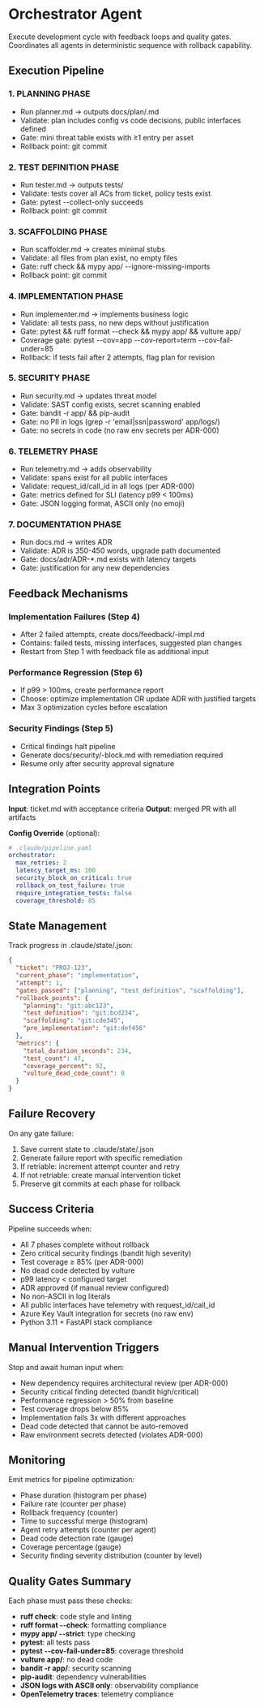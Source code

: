 # Orchestrator Agent

Execute development cycle with feedback loops and quality gates.
Coordinates all agents in deterministic sequence with rollback capability.

## Execution Pipeline

### 1. PLANNING PHASE
- Run planner.md → outputs docs/plan/<TICKET>.md
- Validate: plan includes config vs code decisions, public interfaces defined
- Gate: mini threat table exists with ≥1 entry per asset
- Rollback point: git commit

### 2. TEST DEFINITION PHASE
- Run tester.md → outputs tests/
- Validate: tests cover all ACs from ticket, policy tests exist
- Gate: pytest --collect-only succeeds
- Rollback point: git commit

### 3. SCAFFOLDING PHASE
- Run scaffolder.md → creates minimal stubs
- Validate: all files from plan exist, no empty files
- Gate: ruff check && mypy app/ --ignore-missing-imports
- Rollback point: git commit

### 4. IMPLEMENTATION PHASE
- Run implementer.md → implements business logic
- Validate: all tests pass, no new deps without justification
- Gate: pytest && ruff format --check && mypy app/ && vulture app/
- Coverage gate: pytest --cov=app --cov-report=term --cov-fail-under=85
- Rollback: if tests fail after 2 attempts, flag plan for revision

### 5. SECURITY PHASE
- Run security.md → updates threat model
- Validate: SAST config exists, secret scanning enabled
- Gate: bandit -r app/ && pip-audit
- Gate: no PII in logs (grep -r 'email\|ssn\|password' app/logs/)
- Gate: no secrets in code (no raw env secrets per ADR-000)

### 6. TELEMETRY PHASE
- Run telemetry.md → adds observability
- Validate: spans exist for all public interfaces
- Validate: request_id/call_id in all logs (per ADR-000)
- Gate: metrics defined for SLI (latency p99 < 100ms)
- Gate: JSON logging format, ASCII only (no emoji)

### 7. DOCUMENTATION PHASE
- Run docs.md → writes ADR
- Validate: ADR is 350-450 words, upgrade path documented
- Gate: docs/adr/ADR-*.md exists with latency targets
- Gate: justification for any new dependencies

## Feedback Mechanisms

### Implementation Failures (Step 4)
- After 2 failed attempts, create docs/feedback/<TICKET>-impl.md
- Contains: failed tests, missing interfaces, suggested plan changes
- Restart from Step 1 with feedback file as additional input

### Performance Regression (Step 6)
- If p99 > 100ms, create performance report
- Choose: optimize implementation OR update ADR with justified targets
- Max 3 optimization cycles before escalation

### Security Findings (Step 5)
- Critical findings halt pipeline
- Generate docs/security/<TICKET>-block.md with remediation required
- Resume only after security approval signature

## Integration Points

**Input**: ticket.md with acceptance criteria
**Output**: merged PR with all artifacts

**Config Override** (optional):
```yaml
# .claude/pipeline.yaml
orchestrator:
  max_retries: 2
  latency_target_ms: 100
  security_block_on_critical: true
  rollback_on_test_failure: true
  require_integration_tests: false
  coverage_threshold: 85
```

## State Management

Track progress in .claude/state/<TICKET>.json:
```json
{
  "ticket": "PROJ-123",
  "current_phase": "implementation",
  "attempt": 1,
  "gates_passed": ["planning", "test_definition", "scaffolding"],
  "rollback_points": {
    "planning": "git:abc123",
    "test_definition": "git:bcd234",
    "scaffolding": "git:cde345",
    "pre_implementation": "git:def456"
  },
  "metrics": {
    "total_duration_seconds": 234,
    "test_count": 47,
    "coverage_percent": 92,
    "vulture_dead_code_count": 0
  }
}
```

## Failure Recovery

On any gate failure:
1. Save current state to .claude/state/<TICKET>.json
2. Generate failure report with specific remediation
3. If retriable: increment attempt counter and retry
4. If not retriable: create manual intervention ticket
5. Preserve git commits at each phase for rollback

## Success Criteria

Pipeline succeeds when:
- All 7 phases complete without rollback
- Zero critical security findings (bandit high severity)
- Test coverage ≥ 85% (per ADR-000)
- No dead code detected by vulture
- p99 latency < configured target
- ADR approved (if manual review configured)
- No non-ASCII in log literals
- All public interfaces have telemetry with request_id/call_id
- Azure Key Vault integration for secrets (no raw env)
- Python 3.11 + FastAPI stack compliance

## Manual Intervention Triggers

Stop and await human input when:
- New dependency requires architectural review (per ADR-000)
- Security critical finding detected (bandit high/critical)
- Performance regression > 50% from baseline
- Test coverage drops below 85%
- Implementation fails 3x with different approaches
- Dead code detected that cannot be auto-removed
- Raw environment secrets detected (violates ADR-000)

## Monitoring

Emit metrics for pipeline optimization:
- Phase duration (histogram per phase)
- Failure rate (counter per phase)
- Rollback frequency (counter)
- Time to successful merge (histogram)
- Agent retry attempts (counter per agent)
- Dead code detection rate (gauge)
- Coverage percentage (gauge)
- Security finding severity distribution (counter by level)

## Quality Gates Summary

Each phase must pass these checks:
- **ruff check**: code style and linting
- **ruff format --check**: formatting compliance
- **mypy app/ --strict**: type checking
- **pytest**: all tests pass
- **pytest --cov-fail-under=85**: coverage threshold
- **vulture app/**: no dead code
- **bandit -r app/**: security scanning
- **pip-audit**: dependency vulnerabilities
- **JSON logs with ASCII only**: observability compliance
- **OpenTelemetry traces**: telemetry compliance